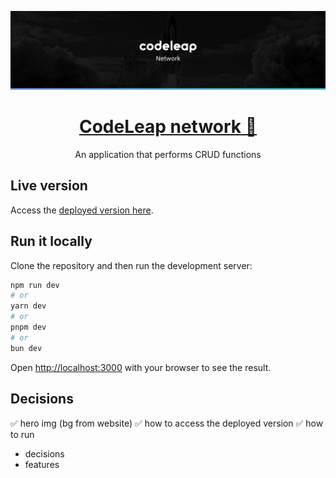 ![](public/readme/codeleap-network-banner.jpg)

<div align="center">
  <h1 align="center">
    <a href="https://codeleap-network-three.vercel.app/" target="_blank">CodeLeap network 🚀</a>
  </h1>
  <p>An application that performs CRUD functions</p>
</div>

## Live version 

Access the <a href="https://codeleap-network-three.vercel.app/" target="_blank">deployed version here</a>.

## Run it locally

Clone the repository and then run the development server:

```bash
npm run dev
# or
yarn dev
# or
pnpm dev
# or
bun dev
```

Open [http://localhost:3000](http://localhost:3000) with your browser to see the result.

## Decisions



<!-- parei aqui -->

✅ hero img (bg from website)
✅ how to access the deployed version
✅ how to run
- decisions
- features
